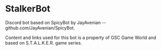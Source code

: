 # StalkerBot
Discord bot based on SpicyBot by JayAvenian -- github.com/JayAvenian/SpicyBot.

Content and links used for this bot is a property of GSC Game World and based on S.T.A.L.K.E.R. game series. 
